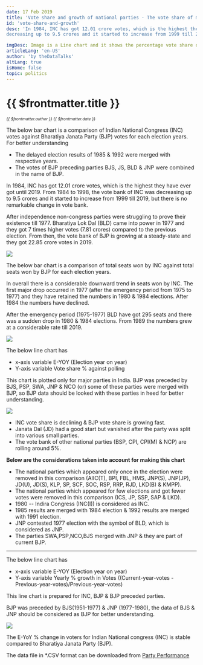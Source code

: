 ```yaml
---
date: 17 Feb 2019
title: 'Vote share and growth of national parties - The vote share of major political parties and E-YOY (Election - Year on Year) growth.'
id: 'vote-share-and-growth'
desc: 'In 1984, INC has got 12.01 crore votes, which is the highest they have ever got until 2019. From 1984 to 1998, the vote bank of INC was
decreasing up to 9.5 crores and it started to increase from 1999 till 2019, but there is no'

imgDesc: Image is a Line chart and it shows the percentage vote share of major political parties for E-YOY.
articleLang: 'en-US'
author: 'by theDataTalks'
altLang: true
isHome: false
topic: politics
---
```


<altLang />

# {{ $frontmatter.title }}
<i style="font-size: 0.75em;"> {{ $frontmatter.author }} {{ $frontmatter.date }} </i>

The below bar chart is a comparison of Indian National Congress (INC)
votes against Bharatiya Janata Party (BJP) votes for each election
years. For better understanding

-   The delayed election results of 1985 & 1992 were merged with
    respective years.
-   The votes of BJP preceding parties BJS, JS, BLD & JNP were combined
    in the name of BJP.

In 1984, INC has got 12.01 crore votes, which is the highest they have
ever got until 2019. From 1984 to 1998, the vote bank of INC was
decreasing up to 9.5 crores and it started to increase from 1999 till
2019, but there is no remarkable change in vote bank.

After independence non-congress parties were struggling to prove their
existence till 1977. Bharatiya Lok Dal (BLD) came into power in 1977 and
they got 7 times higher votes (7.81 crores) compared to the previous
election. From then, the vote bank of BJP is growing at a steady-state
and they got 22.85 crore votes in 2019.

![](/img/politics/vote-share-and-growth/figure-markdown/img4.png)

The below bar chart is a comparison of total seats won by INC against
total seats won by BJP for each election years.

In overall there is a considerable downward trend in seats won by INC.
The first major drop occurred in 1977 (after the emergency period from
1975 to 1977) and they have retained the numbers in 1980 & 1984
elections. After 1984 the numbers have declined.

After the emergency period (1975-1977) BLD have got 295 seats and there
was a sudden drop in 1980 & 1984 elections. From 1989 the numbers grew at a considerable rate till 2019.

![](/img/politics/vote-share-and-growth/figure-markdown/img3.png)

The below line chart has

-   x-axis variable E-YOY (Election year on year)
-   Y-axis variable Vote share % against polling

This chart is plotted only for major parties in India. BJP was preceded by BJS, PSP, SWA, JNP & NCO 
(or) some of these parties were merged with BJP, 
so BJP data should be looked with these parties in heed for better understanding.

![](/img/politics/vote-share-and-growth/figure-markdown/img1.png)

-   INC vote share is declining & BJP vote share is growing fast.
-   Janata Dal (JD) had a good start but vanished after the party was
    split into various small parties.
-   The vote bank of other national parties (BSP, CPI, CPI(M) & NCP) are
    rolling around 5%.

**Below are the considerations taken into account for making this chart** 

-   The national parties which appeared only once in the election were
    removed in this comparison (AIIC(T), BPI, FBL, HMS, JNP(S), JNP(JP),
    JD(U), JD(S), KLP, SP, SCF, SOC, RSP, RRP, RJD, LKD(B) & KMPP).
-   The national parties which appeared for few elections and got fewer
    votes were removed in this comparison (ICS, JP, SSP, SAP & LKD).
-   1980 -- Indira Congress (INC(I)) is considered as INC.
-   1985 results are merged with 1984 election & 1992 results are merged
    with 1991 election.
-   JNP contested 1977 election with the symbol of BLD, which is
    considered as JNP.
-   The parties SWA,PSP,NCO,BJS merged with JNP & they are part of
    current BJP.

------------------------------------------------------------------------

The below line chart has

-   x-axis variable E-YOY (Election year on year)
-   Y-axis variable Yearly % growth in Votes ((Current-year-votes -
    Previous-year-votes)/Previous-year-votes)

This line chart is prepared for INC, BJP & BJP preceded parties.

BJP was preceded by BJS(1951-1977) & JNP (1977-1980), the data of BJS &
JNP should be considered as BJP for better understanding.

![](/img/politics/vote-share-and-growth/figure-markdown/img2.png)

The E-YoY % change in voters for Indian National congress (INC) is
stable compared to Bharatiya Janata Party (BJP).

The data file in \*.CSV format can be downloaded from [Party Performance](http://thedatatalks.in/datas/politics/party_performance.csv)

<style>

</style>